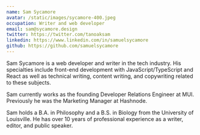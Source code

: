 ```yaml
---
name: Sam Sycamore
avatar: /static/images/sycamore-400.jpeg
occupation: Writer and web developer
email: sam@sycamore.design
twitter: https://twitter.com/tanoaksam
linkedin: https://www.linkedin.com/in/samuelsycamore
github: https://github.com/samuelsycamore
---
```


Sam Sycamore is a web developer and writer in the tech industry. His specialties include front-end development with JavaScript/TypeScript and React as well as technical writing, content writing, and copywriting related to these subjects.

Sam currently works as the founding Developer Relations Engineer at MUI. Previously he was the Marketing Manager at Hashnode.

Sam holds a B.A. in Philosophy and a B.S. in Biology from the University of Louisville. He has over 10 years of professional experience as a writer, editor, and public speaker.
